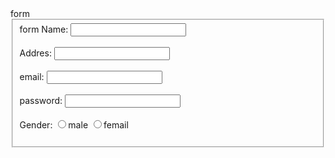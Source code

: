 <html>
  <head>
     form
  </head>
<body>
   <form>
      <fieldset>
      <ligend>form</ligend>
      Name:
      <input type="test"/>
      <br/>
      <br/>
      Addres:
      <input type="test"/>
      <br/>
      <br/>
      email:
      <input type="test"/>
       <br/>
      <br/>
      password:
      <input type="test"/>
       <br/>
      <br/>
      Gender:
      <input type="radio"values="m" name="gender"/>male
      <input type="radio"values="m" name="gender"/>femail
       <br/>
      <br/>
      </fieldset>
   </form>
</body>
</html>
